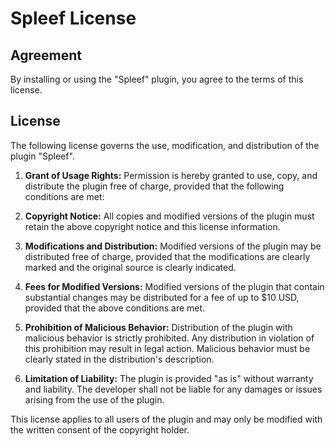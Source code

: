 # Spleef License

## Agreement
By installing or using the "Spleef" plugin, you agree to the terms of this license.

## License

The following license governs the use, modification, and distribution of the plugin "Spleef".

1. **Grant of Usage Rights:**
   Permission is hereby granted to use, copy, and distribute the plugin free of charge, provided that the following conditions are met:

2. **Copyright Notice:**
   All copies and modified versions of the plugin must retain the above copyright notice and this license information.

3. **Modifications and Distribution:**
   Modified versions of the plugin may be distributed free of charge, provided that the modifications are clearly marked and the original source is clearly indicated.

4. **Fees for Modified Versions:**
   Modified versions of the plugin that contain substantial changes may be distributed for a fee of up to $10 USD, provided that the above conditions are met.

5. **Prohibition of Malicious Behavior:**
   Distribution of the plugin with malicious behavior is strictly prohibited. Any distribution in violation of this prohibition may result in legal action. Malicious behavior must be clearly stated in the distribution's description.

6. **Limitation of Liability:**
   The plugin is provided "as is" without warranty and liability. The developer shall not be liable for any damages or issues arising from the use of the plugin.

This license applies to all users of the plugin and may only be modified with the written consent of the copyright holder.
